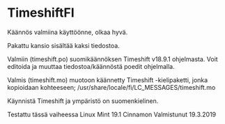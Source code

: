 # TimeshiftFI
Käännös valmiina käyttöönne, olkaa hyvä.

Pakattu kansio sisältää kaksi tiedostoa.

Valmiin (timeshift.po) suomikäännöksen Timeshift v18.9.1 ohjelmasta. Voit editoida ja muuttaa tiedostoa/käännöstä poedit ohjelmalla. 

Valmis (timeshift.mo) muotoon käännetty Timeshift -kielipaketti, jonka kopioidaan kohteeseen;
/usr/share/locale/fi/LC_MESSAGES/timeshift.mo

Käynnistä Timeshift ja ympäristö on suomenkielinen.

Testattu tässä vaiheessa Linux Mint 19.1 Cinnamon
Valmistunut 19.3.2019

